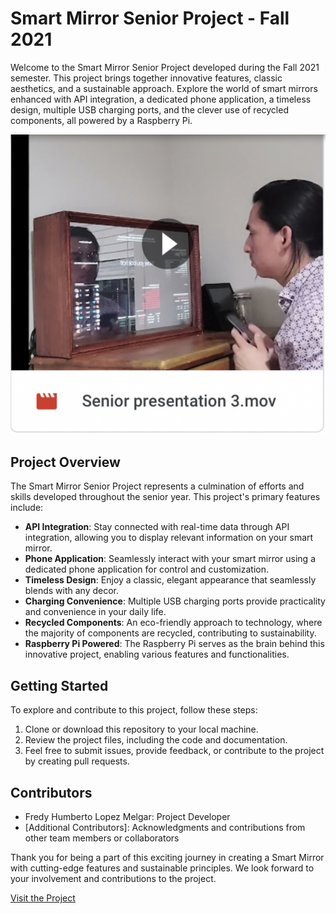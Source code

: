 # Smart Mirror Senior Project - Fall 2021

Welcome to the Smart Mirror Senior Project developed during the Fall 2021 semester. This project brings together innovative features, classic aesthetics, and a sustainable approach. Explore the world of smart mirrors enhanced with API integration, a dedicated phone application, a timeless design, multiple USB charging ports, and the clever use of recycled components, all powered by a Raspberry Pi.

![Smart Mirror Image](https://github.com/Fredylx/Smart-Mirror-Senior-Project/blob/main/Screen%20Shot%202022-08-24%20at%2011.37.03%20AM.png?raw=true)

## Project Overview

The Smart Mirror Senior Project represents a culmination of efforts and skills developed throughout the senior year. This project's primary features include:

- **API Integration**: Stay connected with real-time data through API integration, allowing you to display relevant information on your smart mirror.
- **Phone Application**: Seamlessly interact with your smart mirror using a dedicated phone application for control and customization.
- **Timeless Design**: Enjoy a classic, elegant appearance that seamlessly blends with any decor.
- **Charging Convenience**: Multiple USB charging ports provide practicality and convenience in your daily life.
- **Recycled Components**: An eco-friendly approach to technology, where the majority of components are recycled, contributing to sustainability.
- **Raspberry Pi Powered**: The Raspberry Pi serves as the brain behind this innovative project, enabling various features and functionalities.

## Getting Started

To explore and contribute to this project, follow these steps:

1. Clone or download this repository to your local machine.
2. Review the project files, including the code and documentation.
3. Feel free to submit issues, provide feedback, or contribute to the project by creating pull requests.

## Contributors

- Fredy Humberto Lopez Melgar: Project Developer
- [Additional Contributors]: Acknowledgments and contributions from other team members or collaborators

Thank you for being a part of this exciting journey in creating a Smart Mirror with cutting-edge features and sustainable principles. We look forward to your involvement and contributions to the project.

[Visit the Project](https://github.com/Fredylx/Smart-Mirror-Senior-Project)
